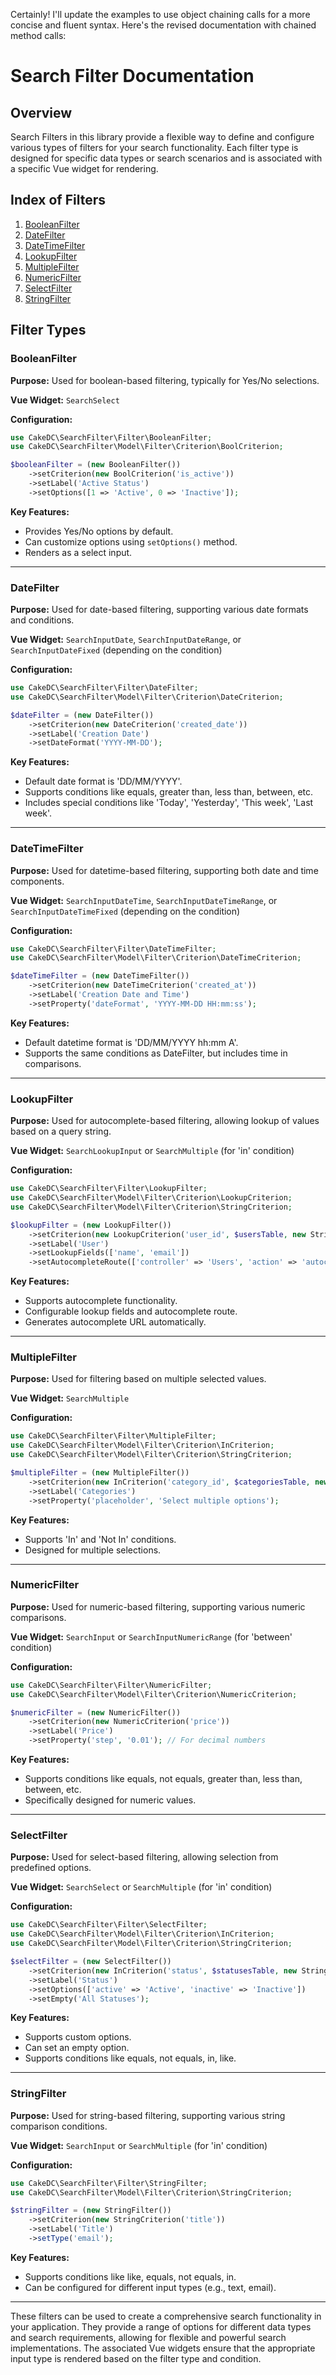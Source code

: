 Certainly! I'll update the examples to use object chaining calls for a more concise and fluent syntax. Here's the revised documentation with chained method calls:

# Search Filter Documentation

## Overview

Search Filters in this library provide a flexible way to define and configure various types of filters for your search functionality. Each filter type is designed for specific data types or search scenarios and is associated with a specific Vue widget for rendering.

## Index of Filters

1. [BooleanFilter](#booleanfilter)
2. [DateFilter](#datefilter)
3. [DateTimeFilter](#datetimefilter)
4. [LookupFilter](#lookupfilter)
5. [MultipleFilter](#multiplefilter)
6. [NumericFilter](#numericfilter)
7. [SelectFilter](#selectfilter)
8. [StringFilter](#stringfilter)

## Filter Types

### BooleanFilter

**Purpose:** Used for boolean-based filtering, typically for Yes/No selections.

**Vue Widget:** `SearchSelect`

**Configuration:**
```php
use CakeDC\SearchFilter\Filter\BooleanFilter;
use CakeDC\SearchFilter\Model\Filter\Criterion\BoolCriterion;

$booleanFilter = (new BooleanFilter())
    ->setCriterion(new BoolCriterion('is_active'))
    ->setLabel('Active Status')
    ->setOptions([1 => 'Active', 0 => 'Inactive']);
```


**Key Features:**
- Provides Yes/No options by default.
- Can customize options using `setOptions()` method.
- Renders as a select input.

---

### DateFilter

**Purpose:** Used for date-based filtering, supporting various date formats and conditions.

**Vue Widget:** `SearchInputDate`, `SearchInputDateRange`, or `SearchInputDateFixed` (depending on the condition)

**Configuration:**
```php
use CakeDC\SearchFilter\Filter\DateFilter;
use CakeDC\SearchFilter\Model\Filter\Criterion\DateCriterion;

$dateFilter = (new DateFilter())
    ->setCriterion(new DateCriterion('created_date'))
    ->setLabel('Creation Date')
    ->setDateFormat('YYYY-MM-DD');
```


**Key Features:**
- Default date format is 'DD/MM/YYYY'.
- Supports conditions like equals, greater than, less than, between, etc.
- Includes special conditions like 'Today', 'Yesterday', 'This week', 'Last week'.

---

### DateTimeFilter

**Purpose:** Used for datetime-based filtering, supporting both date and time components.

**Vue Widget:** `SearchInputDateTime`, `SearchInputDateTimeRange`, or `SearchInputDateTimeFixed` (depending on the condition)

**Configuration:**
```php
use CakeDC\SearchFilter\Filter\DateTimeFilter;
use CakeDC\SearchFilter\Model\Filter\Criterion\DateTimeCriterion;

$dateTimeFilter = (new DateTimeFilter())
    ->setCriterion(new DateTimeCriterion('created_at'))
    ->setLabel('Creation Date and Time')
    ->setProperty('dateFormat', 'YYYY-MM-DD HH:mm:ss');
```


**Key Features:**
- Default datetime format is 'DD/MM/YYYY hh:mm A'.
- Supports the same conditions as DateFilter, but includes time in comparisons.

---

### LookupFilter

**Purpose:** Used for autocomplete-based filtering, allowing lookup of values based on a query string.

**Vue Widget:** `SearchLookupInput` or `SearchMultiple` (for 'in' condition)

**Configuration:**
```php
use CakeDC\SearchFilter\Filter\LookupFilter;
use CakeDC\SearchFilter\Model\Filter\Criterion\LookupCriterion;
use CakeDC\SearchFilter\Model\Filter\Criterion\StringCriterion;

$lookupFilter = (new LookupFilter())
    ->setCriterion(new LookupCriterion('user_id', $usersTable, new StringCriterion('name')))
    ->setLabel('User')
    ->setLookupFields(['name', 'email'])
    ->setAutocompleteRoute(['controller' => 'Users', 'action' => 'autocomplete']);
```


**Key Features:**
- Supports autocomplete functionality.
- Configurable lookup fields and autocomplete route.
- Generates autocomplete URL automatically.

---

### MultipleFilter

**Purpose:** Used for filtering based on multiple selected values.

**Vue Widget:** `SearchMultiple`

**Configuration:**
```php
use CakeDC\SearchFilter\Filter\MultipleFilter;
use CakeDC\SearchFilter\Model\Filter\Criterion\InCriterion;
use CakeDC\SearchFilter\Model\Filter\Criterion\StringCriterion;

$multipleFilter = (new MultipleFilter())
    ->setCriterion(new InCriterion('category_id', $categoriesTable, new StringCriterion('name')))
    ->setLabel('Categories')
    ->setProperty('placeholder', 'Select multiple options');
```


**Key Features:**
- Supports 'In' and 'Not In' conditions.
- Designed for multiple selections.

---

### NumericFilter

**Purpose:** Used for numeric-based filtering, supporting various numeric comparisons.

**Vue Widget:** `SearchInput` or `SearchInputNumericRange` (for 'between' condition)

**Configuration:**
```php
use CakeDC\SearchFilter\Filter\NumericFilter;
use CakeDC\SearchFilter\Model\Filter\Criterion\NumericCriterion;

$numericFilter = (new NumericFilter())
    ->setCriterion(new NumericCriterion('price'))
    ->setLabel('Price')
    ->setProperty('step', '0.01'); // For decimal numbers
```


**Key Features:**
- Supports conditions like equals, not equals, greater than, less than, between, etc.
- Specifically designed for numeric values.

---

### SelectFilter

**Purpose:** Used for select-based filtering, allowing selection from predefined options.

**Vue Widget:** `SearchSelect` or `SearchMultiple` (for 'in' condition)

**Configuration:**
```php
use CakeDC\SearchFilter\Filter\SelectFilter;
use CakeDC\SearchFilter\Model\Filter\Criterion\InCriterion;
use CakeDC\SearchFilter\Model\Filter\Criterion\StringCriterion;

$selectFilter = (new SelectFilter())
    ->setCriterion(new InCriterion('status', $statusesTable, new StringCriterion('name')))
    ->setLabel('Status')
    ->setOptions(['active' => 'Active', 'inactive' => 'Inactive'])
    ->setEmpty('All Statuses');
```


**Key Features:**
- Supports custom options.
- Can set an empty option.
- Supports conditions like equals, not equals, in, like.

---

### StringFilter

**Purpose:** Used for string-based filtering, supporting various string comparison conditions.

**Vue Widget:** `SearchInput` or `SearchMultiple` (for 'in' condition)

**Configuration:**
```php
use CakeDC\SearchFilter\Filter\StringFilter;
use CakeDC\SearchFilter\Model\Filter\Criterion\StringCriterion;

$stringFilter = (new StringFilter())
    ->setCriterion(new StringCriterion('title'))
    ->setLabel('Title')
    ->setType('email');
```


**Key Features:**
- Supports conditions like like, equals, not equals, in.
- Can be configured for different input types (e.g., text, email).

---

These filters can be used to create a comprehensive search functionality in your application. They provide a range of options for different data types and search requirements, allowing for flexible and powerful search implementations. The associated Vue widgets ensure that the appropriate input type is rendered based on the filter type and condition.